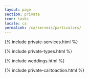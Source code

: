 ```yaml
---
layout: page
section: private
icon: tasks
locale: ca
permalink: /ca/serveis/particulars/
---
```


{% include private-services.html %}

{% include private-types.html %}

{% include weddings.html %}

{% include private-calltoaction.html %}
